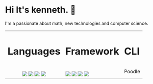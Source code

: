 # Hi It's kenneth. 👋 

I'm a passionate about math, new technologies and computer science.
<br>


<table>
  <tr>
    <td>
        <h1>Languages</h1>
    </td>
    <td>
        <h1>Framework</h1>
    </td>
      <td>
        <h1>CLI</h1>
    </td>
  </tr>
  <!-- 2nd row -->
  <tr>
    <!-- languages -->
    <td>
        <div align='center'>
        <br>
        <img src='https://img.shields.io/badge/PHP-777BB4?style=for-the-badge&logo=php&logoColor=white'>
        <img src='https://img.shields.io/badge/Node.js-43853D?style=for-the-badge&logo=node.js&logoColor=white'>
        <img src='https://img.shields.io/badge/JavaScript-323330?style=for-the-badge&logo=javascript&logoColor=F7DF1E'>
        <img src='https://img.shields.io/badge/Markdown-000000?style=for-the-badge&logo=markdown&logoColor=white'>
        </div>
    </td>
     <!-- Framework -->
    <td>
        <div>
        <br>
        <img src='https://img.shields.io/badge/GIT-E44C30?style=for-the-badge&logo=git&logoColor=whit'>
        <img src='https://img.shields.io/badge/Node.js-43853D?style=for-the-badge&logo=node.js&logoColor=white'>
        <img src='https://img.shields.io/badge/JavaScript-323330?style=for-the-badge&logo=javascript&logoColor=F7DF1E'>
        <img src='https://img.shields.io/badge/Markdown-000000?style=for-the-badge&logo=markdown&logoColor=white'>
        </div>
    </td>
    <td>Poodle</td>
  </tr>
</table>


